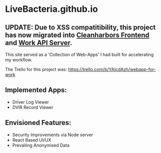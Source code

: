 # LiveBacteria.github.io
## UPDATE: Due to XSS compatitibility, this project has now migrated into [Cleanharbors Frontend](https://github.com/LiveBacteria/cleanharbors-frontend) and [Work API Server](https://github.com/LiveBacteria/work-api-server).

This site served as a 'Collection of Web-Apps' I had built for accelerating my workflow.

The Trello for this project was: https://trello.com/b/YAIcdAzh/webapp-for-work


Implemented Apps: 
-
* Driver Log Viewer 
* DVIR Record Viewer

Envisioned Features:
-

  * Security Improvements via Node server
  * React Based UI/UX
  * Prevailing Anonymised Data
